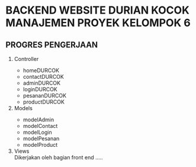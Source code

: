 <h1>BACKEND WEBSITE DURIAN KOCOK MANAJEMEN PROYEK KELOMPOK 6</h1>

<h2>PROGRES PENGERJAAN</h2>
<ol>
	<li>Controller</li>
		<ul>
			<li>homeDURCOK</li>
			<li>contactDURCOK</li>
			<li>adminDURCOK</li>
			<li>loginDURCOK</li>
			<li>pesananDURCOK</li>
			<li>productDURCOK</li>
		</ul>
	<li>Models</li>
		<ul>
			<li>modelAdmin</li>
			<li>modelContact</li>
			<li>modelLogin</li>
			<li>modelPesanan</li>
			<li>modelProduct</li>
		</ul>
	<li>Views</li>
	Dikerjakan oleh bagian front end .....
</ol>

